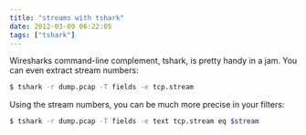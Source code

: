 ```yaml
---
title: "streams with tshark"
date: 2012-03-09 06:22:05
tags: ["tshark"]
---
```


Wiresharks command-line complement,  tshark, is pretty handy in a jam. You can even extract stream numbers:

```bash
$ tshark -r dump.pcap -T fields -e tcp.stream
```

Using the stream numbers, you can be much more precise in your filters:

```bash
$ tshark -r dump.pcap -T fields -e text tcp.stream eq $stream 
```
